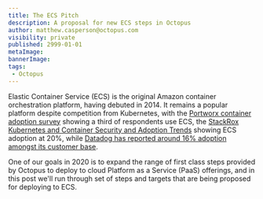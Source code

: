 ```yaml
---
title: The ECS Pitch
description: A proposal for new ECS steps in Octopus
author: matthew.casperson@octopus.com
visibility: private
published: 2999-01-01
metaImage: 
bannerImage: 
tags:
 - Octopus
---
```


Elastic Container Service (ECS) is the original Amazon container orchestration platform, having debuted in 2014. It remains a popular platform despite competition from Kubernetes, with the [Portworx container adoption survey](https://portworx.com/wp-content/uploads/2019/05/2019-container-adoption-survey.pdf) showing a third of respondents use ECS, the [StackRox Kubernetes and Container Security and Adoption Trends](https://www.stackrox.com/kubernetes-adoption-security-and-market-share-for-containers/) showing ECS adoption at 20%, while [Datadog has reported around 16% adoption amongst its customer base](https://www.datadoghq.com/blog/3-clear-trends-in-ecs-adoption/).

One of our goals in 2020 is to expand the range of first class steps provided by Octopus to deploy to cloud Platform as a Service (PaaS) offerings, and in this post we'll run through set of steps and targets that are being proposed for deploying to ECS.
